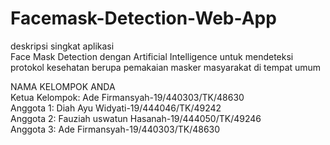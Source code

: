 # Facemask-Detection-Web-App 
deskripsi singkat aplikasi<br/> 
Face Mask Detection dengan Artificial Intelligence untuk mendeteksi protokol kesehatan berupa pemakaian masker masyarakat di tempat umum<br/>

NAMA KELOMPOK ANDA<br/>
Ketua Kelompok: Ade Firmansyah-19/440303/TK/48630<br/> 
Anggota 1: Diah Ayu Widyati-19/444046/TK/49242<br/> 
Anggota 2: Fauziah uswatun Hasanah-19/444050/TK/49246<br/>
Anggota 3: Ade Firmansyah-19/440303/TK/48630